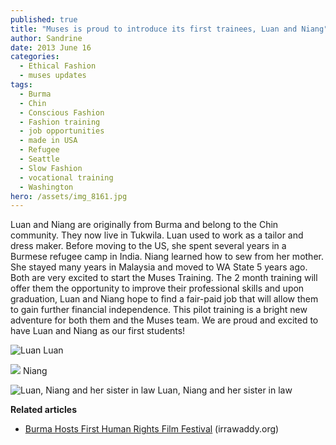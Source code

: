 ```yaml
---
published: true
title: "Muses is proud to introduce its first trainees, Luan and Niang"
author: Sandrine
date: 2013 June 16
categories:
  - Ethical Fashion
  - muses updates
tags:
  - Burma
  - Chin
  - Conscious Fashion
  - Fashion training
  - job opportunities
  - made in USA
  - Refugee
  - Seattle
  - Slow Fashion
  - vocational training
  - Washington
hero: /assets/img_8161.jpg
---
```

Luan and Niang are originally from Burma and belong to the Chin community. They now live in Tukwila. Luan used to work as a tailor and dress maker. Before moving to the US, she spent several years in a Burmese refugee camp in India. Niang learned how to sew from her mother. She stayed many years in Malaysia and moved to WA State 5 years ago. Both are very excited to start the Muses Training. The 2 month training will offer them the opportunity to improve their professional skills and upon graduation, Luan and Niang hope to find a fair-paid job that will allow them to gain further financial independence. This pilot training is a bright new adventure for both them and the Muses team. We are proud and excited to have Luan and Niang as our first students!

![Luan](/assets/img_8163.jpg?w=470)
Luan

![](/assets/img_8166.jpg?w=470)
Niang

![Luan, Niang and her sister in law](/assets/img_8161-001.jpg?w=470)
Luan, Niang and her sister in law

**Related articles**
+ [Burma Hosts First Human Rights Film Festival](http://www.irrawaddy.org/archives/37755) (irrawaddy.org)